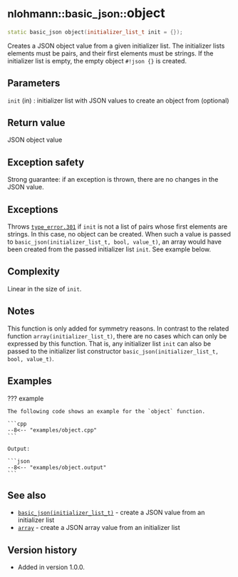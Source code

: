 # <small>nlohmann::basic_json::</small>object

```cpp
static basic_json object(initializer_list_t init = {});
```

Creates a JSON object value from a given initializer list. The initializer lists elements must be pairs, and their first
elements must be strings. If the initializer list is empty, the empty object `#!json {}` is created.

## Parameters

`init` (in)
:   initializer list with JSON values to create an object from (optional)

## Return value

JSON object value

## Exception safety

Strong guarantee: if an exception is thrown, there are no changes in the JSON value.

## Exceptions

Throws [`type_error.301`](../../home/exceptions.md#jsonexceptiontype_error301) if `init` is not a list of pairs whose
first elements are strings. In this case, no object can be created. When such a value is passed to
`basic_json(initializer_list_t, bool, value_t)`, an array would have been created from the passed initializer list
`init`. See example below.

## Complexity

Linear in the size of `init`.

## Notes

This function is only added for symmetry reasons. In contrast to the related function `array(initializer_list_t)`, there
are no cases which can only be expressed by this function. That is, any initializer list `init` can also be passed to
the initializer list constructor `basic_json(initializer_list_t, bool, value_t)`.
    
## Examples

??? example

    The following code shows an example for the `object` function.

    ```cpp
    --8<-- "examples/object.cpp"
    ```
    
    Output:
    
    ```json
    --8<-- "examples/object.output"
    ```

## See also

- [`basic_json(initializer_list_t)`](basic_json.md) - create a JSON value from an initializer list
- [`array`](array.md) - create a JSON array value from an initializer list

## Version history

- Added in version 1.0.0.
